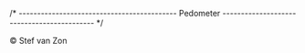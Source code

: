 /* ------------------------------------------- Pedometer ------------------------------------------- */

© Stef van Zon
